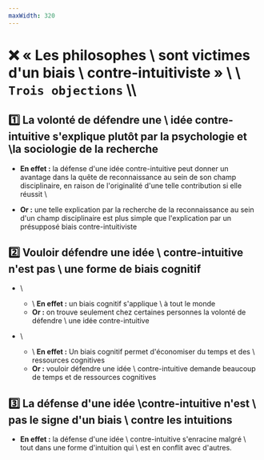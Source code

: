 ```yaml
---
maxWidth: 320
---
```


# :x:  « Les philosophes \\ sont victimes d'un biais \\ contre-intuitiviste » \\ \\ `Trois objections` \\\\

## :one:  La volonté de défendre une \\ idée contre-intuitive s'explique plutôt par la psychologie et \\la sociologie de la recherche

- **En effet :** la défense d'une idée contre-intuitive peut donner un avantage dans la quête de reconnaissance au sein de son champ disciplinaire, en raison de l'originalité d'une telle contribution si elle réussit \\

- **Or :** une telle explication par la recherche de la reconnaissance au sein d'un champ disciplinaire est plus simple que l'explication par un présupposé biais contre-intuitiviste

## :two:  Vouloir défendre une idée \\ contre-intuitive n'est pas \\ une forme de biais cognitif

- \\
	- \\ **En effet :** un biais cognitif s'applique \\ à tout le monde
	- **Or :** on trouve seulement chez certaines personnes la volonté de défendre \\ une idée contre-intuitive

- \\
	- \\ **En effet :** Un biais cognitif permet d'économiser du temps et des \\ ressources cognitives
	- **Or :** vouloir défendre une idée \\ contre-intuitive demande beaucoup de temps et de ressources cognitives

## :three:  La défense d'une idée \\contre-intuitive n'est \\ pas le signe d'un biais \\ contre les intuitions

- **En effet :** la défense d'une idée \\ contre-intuitive s'enracine malgré \\ tout dans une forme d'intuition qui \\ est en conflit avec d'autres.